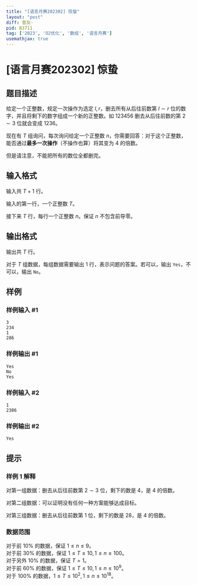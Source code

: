 ```yaml
---
title: "[语言月赛202302] 惊蛰"
layout: "post"
diff: 普及-
pid: B3711
tag: ['2023', 'O2优化', '数组', '语言月赛']
usemathjax: true
---
```


# [语言月赛202302] 惊蛰
## 题目描述

给定一个正整数，规定一次操作为选定 $l,r$，删去所有从后往前数第 $l\sim r$ 位的数字，并且将剩下的数字组成一个新的正整数。如 $123456$ 删去从后往前数的第 $2\sim 3$ 位就会变成 $1236$。

现在有 $T$ 组询问，每次询问给定一个正整数 $n$，你需要回答：对于这个正整数，能否通过**最多一次操作**（不操作也算）将其变为 $4$ 的倍数。

但是请注意，不能把所有的数位全都删完。
## 输入格式

输入共 $T+1$ 行。

输入的第一行，一个正整数 $T$。

接下来 $T$ 行，每行一个正整数 $n$。保证 $n$ 不包含前导零。
## 输出格式

输出共 $T$ 行。

对于 $T$ 组数据，每组数据需要输出 $1$ 行，表示问题的答案。若可以，输出 `Yes`，不可以，输出 `No`。
## 样例

### 样例输入 #1
```
3
234
1
286
```
### 样例输出 #1
```
Yes
No
Yes
```
### 样例输入 #2
```
1
2386
```
### 样例输出 #2
```
Yes
```
## 提示

### 样例 1 解释

对第一组数据：删去从后往前数第 $2\sim 3$ 位，剩下的数是 $4$，是 $4$ 的倍数。

对第二组数据：可以证明没有任何一种方案能够达成目标。

对第三组数据：删去从后往前数第 $1$ 位，剩下的数是 $28$，是 $4$ 的倍数。

### 数据范围

对于前 $10\%$ 的数据，保证 $1\le n\le 9$。\
对于前 $30\%$ 的数据，保证 $1\le T\le 10,1\le n\le 100$。\
对于另外 $10\%$ 的数据，保证 $T=1$。\
对于前 $60\%$ 的数据，保证 $1\le T\le 10,1\le n\le 10^9$。\
对于 $100\%$ 的数据，$1\le T\le 10^2,1\le n\le 10^{18}$。

